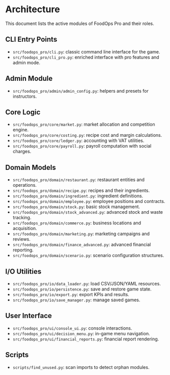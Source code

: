 # Architecture

This document lists the active modules of FoodOps Pro and their roles.

## CLI Entry Points
- `src/foodops_pro/cli.py`: classic command line interface for the game.
- `src/foodops_pro/cli_pro.py`: enriched interface with pro features and admin mode.

## Admin Module
- `src/foodops_pro/admin/admin_config.py`: helpers and presets for instructors.

## Core Logic
- `src/foodops_pro/core/market.py`: market allocation and competition engine.
- `src/foodops_pro/core/costing.py`: recipe cost and margin calculations.
- `src/foodops_pro/core/ledger.py`: accounting with VAT utilities.
- `src/foodops_pro/core/payroll.py`: payroll computation with social charges.

## Domain Models
- `src/foodops_pro/domain/restaurant.py`: restaurant entities and operations.
- `src/foodops_pro/domain/recipe.py`: recipes and their ingredients.
- `src/foodops_pro/domain/ingredient.py`: ingredient definitions.
- `src/foodops_pro/domain/employee.py`: employee positions and contracts.
- `src/foodops_pro/domain/stock.py`: basic stock management.
- `src/foodops_pro/domain/stock_advanced.py`: advanced stock and waste tracking.
- `src/foodops_pro/domain/commerce.py`: business locations and acquisition.
- `src/foodops_pro/domain/marketing.py`: marketing campaigns and reviews.
- `src/foodops_pro/domain/finance_advanced.py`: advanced financial reporting.
- `src/foodops_pro/domain/scenario.py`: scenario configuration structures.

## I/O Utilities
- `src/foodops_pro/io/data_loader.py`: load CSV/JSON/YAML resources.
- `src/foodops_pro/io/persistence.py`: save and restore game state.
- `src/foodops_pro/io/export.py`: export KPIs and results.
- `src/foodops_pro/io/save_manager.py`: manage saved games.

## User Interface
- `src/foodops_pro/ui/console_ui.py`: console interactions.
- `src/foodops_pro/ui/decision_menu.py`: in-game menu navigation.
- `src/foodops_pro/ui/financial_reports.py`: financial report rendering.

## Scripts
- `scripts/find_unused.py`: scan imports to detect orphan modules.


